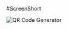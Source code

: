 #ScreenShort

![QR Code Generator](https://github.com/toufikumar0009/QR-Code-Generator/assets/128703689/1e9e3c05-3399-4967-9ff4-3d13ba7726d7)
